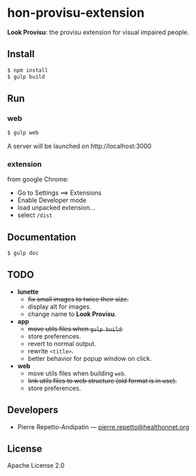 hon-provisu-extension
=====================

**Look Provisu**: the provisu extension for visual impaired people.

Install
-------

```bash
$ npm install
$ gulp build
```

Run
---

### web

```bash
$ gulp web
```

A server will be launched on http://localhost:3000

### extension

from google Chrome:

* Go to Settings ==> Extensions
* Enable Developer mode
* load unpacked extension...
* select `/dist`

Documentation
-------------

```bash
$ gulp doc
```

TODO
----

* **lunette**
  * ~~fix small images to twice their size.~~
  * display alt for images.
  * change name to **Look Provisu**.
* **app**
  * ~~move utils files when `gulp build`.~~
  * store preferences.
  * revert to normal output.
  * rewrite `<title>`.
  * better behavior for popup window on click.
* **web**
  * move utils files when building `web`.
  * ~~link utils files to web structure (old format is in use).~~
  * store preferences.

Developers
----------

* Pierre Repetto-Andipatin — <pierre.repetto@healthonnet.org>

License
-------

Apache License 2.0
